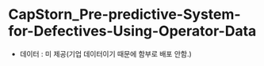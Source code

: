 # CapStorn_Pre-predictive-System-for-Defectives-Using-Operator-Data
- 데이터 : 미 제공(기업 데이터이기 때문에 함부로 배포 안함.)  
